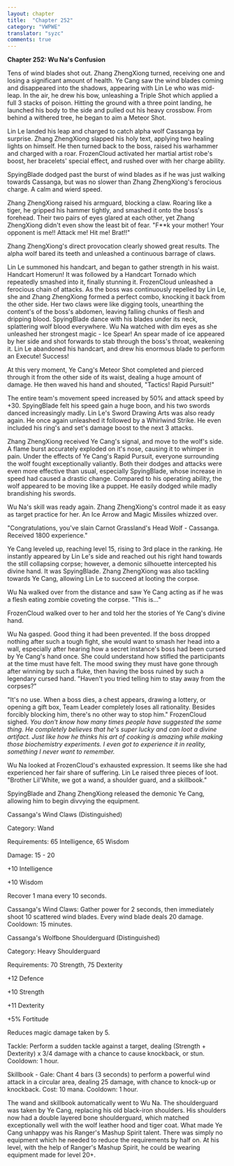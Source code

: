 ```yaml
---
layout: chapter
title:  "Chapter 252"
category: "VWPWE"
translator: "syzc"
comments: true
---
```


**Chapter 252: Wu Na's Confusion**

Tens of wind blades shot out. Zhang ZhengXiong turned, receiving one and losing a significant amount of health. Ye Cang saw the wind blades coming and disappeared into the shadows, appearing with Lin Le who was mid-leap. In the air, he drew his bow, unleashing a Triple Shot which applied a full 3 stacks of poison. Hitting the ground with a three point landing, he launched his body to the side and pulled out his heavy crossbow. From behind a withered tree, he began to aim a Meteor Shot.

Lin Le landed his leap and charged to catch alpha wolf Cassanga by surprise. Zhang ZhengXiong slapped his holy text, applying two healing lights on himself. He then turned back to the boss, raised his warhammer and charged with a roar. FrozenCloud activated her martial artist robe's boost, her bracelets' special effect, and rushed over with her charge ability.

SpyingBlade dodged past the burst of wind blades as if he was just walking towards Cassanga, but was no slower than Zhang ZhengXiong's ferocious charge. A calm and wierd speed.

Zhang ZhengXiong raised his armguard, blocking a claw. Roaring like a tiger, he gripped his hammer tightly, and smashed it onto the boss's forehead. Their two pairs of eyes glared at each other, yet Zhang ZhengXiong didn't even show the least bit of fear. "F\*\*k your mother! Your opponent is me!! Attack me! Hit me! Brat!!"

Zhang ZhengXiong's direct provocation clearly showed great results. The alpha wolf bared its teeth and unleashed a continuous barrage of claws.

Lin Le summoned his handcart, and began to gather strength in his waist. Handcart Homerun! It was followed by a Handcart Tornado which repeatedly smashed into it, finally stunning it. FrozenCloud unleashed a ferocious chain of attacks. As the boss was continuously repelled by Lin Le, she and Zhang ZhengXiong formed a perfect combo, knocking it back from the other side. Her two claws were like digging tools, unearthing the content's of the boss's abdomen, leaving falling chunks of flesh and dripping blood. SpyingBlade dance with his blades under its neck, splattering wolf blood everywhere. Wu Na watched with dim eyes as she unleashed her strongest magic - Ice Spear! An spear made of ice appeared by her side and shot forwards to stab through the boss's throat, weakening it. Lin Le abandoned his handcart, and drew his enormous blade to perform an Execute! Success!

At this very moment, Ye Cang's Meteor Shot completed and pierced through it from the other side of its waist, dealing a huge amount of damage. He then waved his hand and shouted, "Tactics! Rapid Pursuit!"

The entire team's movement speed increased by 50% and attack speed by +30. SpyingBlade felt his speed gain a huge boon, and his two swords danced increasingly madly. Lin Le's Sword Drawing Arts was also ready again. He once again unleashed it followed by a Whirlwind Strike. He even included his ring's and set's damage boost to the next 3 attacks.

Zhang ZhengXiong received Ye Cang's signal, and move to the wolf's side. A flame burst accurately exploded on it's nose, causing it to whimper in pain. Under the effects of Ye Cang's Rapid Pursuit, everyone surrounding the wolf fought exceptionally valiantly. Both their dodges and attacks were even more effective than usual, especially SpyingBlade, whose increase in speed had caused a drastic change. Compared to his operating ability, the wolf appeared to be moving like a puppet. He easily dodged while madly brandishing his swords.

Wu Na's skill was ready again. Zhang ZhengXiong's control made it as easy as target practice for her. An Ice Arrow and Magic Missiles whizzed over.

"Congratulations, you've slain Carnot Grassland's Head Wolf - Cassanga. Received 1800 experience."

Ye Cang leveled up, reaching level 15, rising to 3rd place in the ranking. He instantly appeared by Lin Le's side and reached out his right hand towards the still collapsing corpse; however, a demonic silhouette intercepted his divine hand. It was SpyingBlade. Zhang ZhengXiong was also tackling towards Ye Cang, allowing Lin Le to succeed at looting the corpse.

Wu Na walked over from the distance and saw Ye Cang acting as if he was a flesh eating zombie coveting the corpse. "This is..."

FrozenCloud walked over to her and told her the stories of Ye Cang's divine hand.

Wu Na gasped. Good thing it had been prevented. If the boss dropped nothing after such a tough fight, she would want to smash her head into a wall, especially after hearing how a secret instance's boss had been cursed by Ye Cang's hand once. She could understand how stifled the participants at the time must have felt. The mood swing they must have gone through after winning by such a fluke, then having the boss ruined by such a legendary cursed hand. "Haven't you tried telling him to stay away from the corpses?"

"It's no use. When a boss dies, a chest appears, drawing a lottery, or opening a gift box, Team Leader completely loses all rationality. Besides forcibly blocking him, there's no other way to stop him." FrozenCloud sighed. *You don't know how many times people have suggested the same thing. He completely believes that he's super lucky and can loot a divine artifact. Just like how he thinks his art of cooking is amazing while making those biochemistry experiments. I even got to experience it in reality, something I never want to remember.*

Wu Na looked at FrozenCloud's exhausted expression. It seems like she had experienced her fair share of suffering. Lin Le raised three pieces of loot. "Brother Lil'White, we got a wand, a shoulder guard, and a skillbook."

SpyingBlade and Zhang ZhengXiong released the demonic Ye Cang, allowing him to begin divvying the equipment.

Cassanga's Wind Claws (Distinguished) 

Category: Wand

Requirements: 65 Intelligence, 65 Wisdom

Damage: 15 - 20

+10 Intelligence

+10 Wisdom

Recover 1 mana every 10 seconds.

Cassanga's Wind Claws: Gather power for 2 seconds, then immediately shoot 10 scattered wind blades. Every wind blade deals 20 damage. Cooldown: 15 minutes.

Cassanga's Wolfbone Shoulderguard (Distinguished)

Category: Heavy Shoulderguard

Requirements: 70 Strength, 75 Dexterity

+12 Defence

+10 Strength

+11 Dexterity

+5% Fortitude

Reduces magic damage taken by 5.

Tackle: Perform a sudden tackle against a target, dealing (Strength + Dexterity) x 3/4 damage with a chance to cause knockback, or stun. Cooldown: 1 hour.

Skillbook - Gale: Chant 4 bars (3 seconds) to perform a powerful wind attack in a circular area, dealing 25 damage, with chance to knock-up or knockback. Cost: 10 mana. Cooldown: 1 hour.

The wand and skillbook automatically went to Wu Na. The shoulderguard was taken by Ye Cang, replacing his old black-iron shoulders. His shoulders now had a double layered bone shoulderguard, which matched exceptionally well with the wolf leather hood and tiger coat. What made Ye Cang unhappy was his Ranger's Mashup Spirit talent. There was simply no equipment which he needed to reduce the requirements by half on. At his level, with the help of Ranger's Mashup Spirit, he could be wearing equipment made for level 20+.

